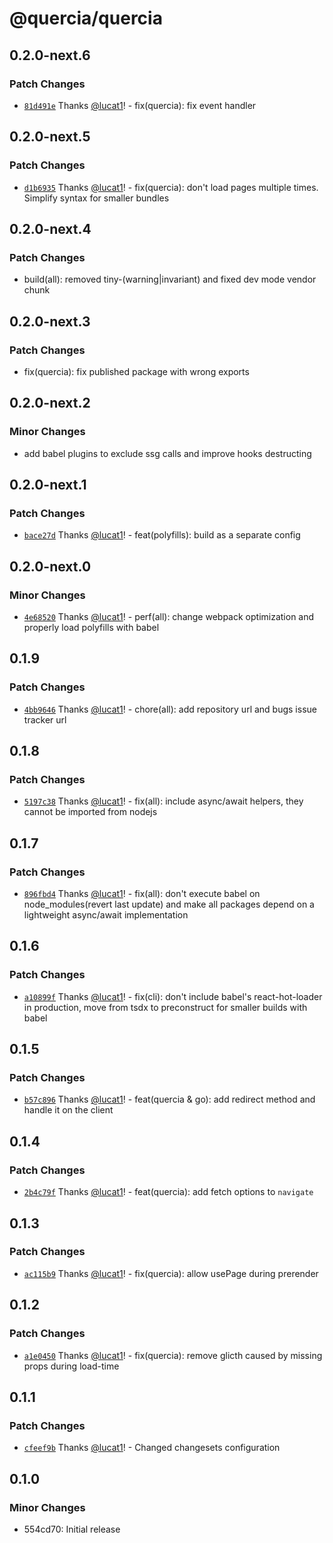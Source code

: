 # @quercia/quercia

## 0.2.0-next.6

### Patch Changes

- [`81d491e`](https://github.com/lucat1/quercia/commit/81d491e68ba5db9a682866302ab8c1591108ddd1)
  Thanks [@lucat1](https://github.com/lucat1)! - fix(quercia): fix event handler

## 0.2.0-next.5

### Patch Changes

- [`d1b6935`](https://github.com/lucat1/quercia/commit/d1b6935c46636ac100d98597a63af32cbf6a03c4)
  Thanks [@lucat1](https://github.com/lucat1)! - fix(quercia): don't load pages
  multiple times. Simplify syntax for smaller bundles

## 0.2.0-next.4

### Patch Changes

- build(all): removed tiny-(warning|invariant) and fixed dev mode vendor chunk

## 0.2.0-next.3

### Patch Changes

- fix(quercia): fix published package with wrong exports

## 0.2.0-next.2

### Minor Changes

- add babel plugins to exclude ssg calls and improve hooks destructing

## 0.2.0-next.1

### Patch Changes

- [`bace27d`](https://github.com/lucat1/quercia/commit/bace27d416923dcb7b91cc6a8aa760f363361af1)
  Thanks [@lucat1](https://github.com/lucat1)! - feat(polyfills): build as a
  separate config

## 0.2.0-next.0

### Minor Changes

- [`4e68520`](https://github.com/lucat1/quercia/commit/4e68520cb1d420178bcac3f2b24d44d391fb0409)
  Thanks [@lucat1](https://github.com/lucat1)! - perf(all): change webpack
  optimization and properly load polyfills with babel

## 0.1.9

### Patch Changes

- [`4bb9646`](https://github.com/lucat1/quercia/commit/4bb96465a9eab74e59171978443e12ca03c3b93e)
  Thanks [@lucat1](https://github.com/lucat1)! - chore(all): add repository url
  and bugs issue tracker url

## 0.1.8

### Patch Changes

- [`5197c38`](https://github.com/lucat1/quercia/commit/5197c385af11ab65de8b08400144468fd7c96f0e)
  Thanks [@lucat1](https://github.com/lucat1)! - fix(all): include async/await
  helpers, they cannot be imported from nodejs

## 0.1.7

### Patch Changes

- [`896fbd4`](https://github.com/lucat1/quercia/commit/896fbd4744387f555a45b289df25f7c486177698)
  Thanks [@lucat1](https://github.com/lucat1)! - fix(all): don't execute babel
  on node_modules(revert last update) and make all packages depend on a
  lightweight async/await implementation

## 0.1.6

### Patch Changes

- [`a10899f`](https://github.com/lucat1/quercia/commit/a10899fd2b9446e1ad258d9543ddfd916f8edc12)
  Thanks [@lucat1](https://github.com/lucat1)! - fix(cli): don't include babel's
  react-hot-loader in production, move from tsdx to preconstruct for smaller
  builds with babel

## 0.1.5

### Patch Changes

- [`b57c896`](https://github.com/lucat1/quercia/commit/b57c8962703439a8563c9a0a2676382604a289cd)
  Thanks [@lucat1](https://github.com/lucat1)! - feat(quercia & go): add
  redirect method and handle it on the client

## 0.1.4

### Patch Changes

- [`2b4c79f`](https://github.com/lucat1/quercia/commit/2b4c79f7b66d026cbf93ababc70fc96bcc02d56c)
  Thanks [@lucat1](https://github.com/lucat1)! - feat(quercia): add fetch
  options to `navigate`

## 0.1.3

### Patch Changes

- [`ac115b9`](https://github.com/lucat1/quercia/commit/ac115b9069d08fbe258b043ae42d568470a4a294)
  Thanks [@lucat1](https://github.com/lucat1)! - fix(quercia): allow usePage
  during prerender

## 0.1.2

### Patch Changes

- [`a1e0450`](https://github.com/lucat1/quercia/commit/a1e0450ac78ab15a829278b8e87d383546417938)
  Thanks [@lucat1](https://github.com/lucat1)! - fix(quercia): remove glicth
  caused by missing props during load-time

## 0.1.1

### Patch Changes

- [`cfeef9b`](https://github.com/lucat1/quercia/commit/cfeef9b5c1af180a250e76653a5efb6562f4dbda)
  Thanks [@lucat1](https://github.com/lucat1)! - Changed changesets
  configuration

## 0.1.0

### Minor Changes

- 554cd70: Initial release

